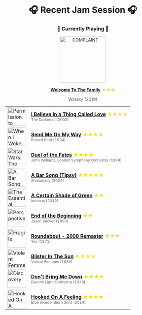<div align='center'>

# 🎧 Recent Jam Session 🎧

<h3>🎵 Currently Playing 🎵</h3>

<a href="https://open.spotify.com/track/5RLfHNaPMYfdovGoTjqNpe"><img src="https://i.scdn.co/image/ab67616d0000b273b9e84a8d7e40b424a765196a" width="150" height="150" alt="COMPLAINT" /></a>

<b><a href="https://open.spotify.com/track/5RLfHNaPMYfdovGoTjqNpe">Welcome To The Family</a></b><span style="color: gold;"> ★★★</span>

<span style="color: #666;">Watsky (2019)</span>

<table style='margin: 0 auto; max-width: 550px;'>
<tr>
<td width="60"><a href="https://open.spotify.com/track/756CJtQRFSxEx9jV4P9hpA"><img src="https://i.scdn.co/image/ab67616d0000b2734d54f9eccf5646d0f7a1bd30" width="60" height="60" alt="Permission to Land" /></a></td>
<td><b><a href="https://open.spotify.com/track/756CJtQRFSxEx9jV4P9hpA">I Believe in a Thing Called Love</a></b> <span style="color: gold;"> ★★★★</span><br><span style="font-size: 12px; color: #666;">The Darkness (2003)</span></td>
</tr>
<tr>
<td width="60"><a href="https://open.spotify.com/track/6XK6Zw6JkFsHXzAcMWNiIr"><img src="https://i.scdn.co/image/ab67616d0000b27379e5734d0c151415e3fa8d6f" width="60" height="60" alt="When I Woke" /></a></td>
<td><b><a href="https://open.spotify.com/track/6XK6Zw6JkFsHXzAcMWNiIr">Send Me On My Way</a></b> <span style="color: gold;"> ★★★★</span><br><span style="font-size: 12px; color: #666;">Rusted Root (1994)</span></td>
</tr>
<tr>
<td width="60"><a href="https://open.spotify.com/track/1ghlpxVfPbFH2jenrv9vVw"><img src="https://i.scdn.co/image/ab67616d0000b2738b344822c35025ba9439f004" width="60" height="60" alt="Star Wars: The Phantom Menace (Original Motion Picture Soundtrack)" /></a></td>
<td><b><a href="https://open.spotify.com/track/1ghlpxVfPbFH2jenrv9vVw">Duel of the Fates</a></b> <span style="color: gold;"> ★★★★</span><br><span style="font-size: 12px; color: #666;">John Williams, London Symphony Orchestra (1999)</span></td>
</tr>
<tr>
<td width="60"><a href="https://open.spotify.com/track/2FQrifJ1N335Ljm3TjTVVf"><img src="https://i.scdn.co/image/ab67616d0000b27380d86d636244b72a3a1eede2" width="60" height="60" alt="A Bar Song (Tipsy)" /></a></td>
<td><b><a href="https://open.spotify.com/track/2FQrifJ1N335Ljm3TjTVVf">A Bar Song (Tipsy)</a></b> <span style="color: gold;"> ★★★★★</span><br><span style="font-size: 12px; color: #666;">Shaboozey (2024)</span></td>
</tr>
<tr>
<td width="60"><a href="https://open.spotify.com/track/0jsewWZyADoEa4Fc5rtGpL"><img src="https://i.scdn.co/image/ab67616d0000b273e8319498d4779ebc56e82c6b" width="60" height="60" alt="The Essential Incubus" /></a></td>
<td><b><a href="https://open.spotify.com/track/0jsewWZyADoEa4Fc5rtGpL">A Certain Shade of Green</a></b> <span style="color: gold;"> ★★</span><br><span style="font-size: 12px; color: #666;">Incubus (2012)</span></td>
</tr>
<tr>
<td width="60"><a href="https://open.spotify.com/track/0ff6FUCAt7YsWgS7wih7Pp"><img src="https://i.scdn.co/image/ab67616d0000b273fa9a28730a2b850342e1e757" width="60" height="60" alt="Perspective" /></a></td>
<td><b><a href="https://open.spotify.com/track/0ff6FUCAt7YsWgS7wih7Pp">End of the Beginning</a></b> <span style="color: gold;"> ★★</span><br><span style="font-size: 12px; color: #666;">Jason Becker (1996)</span></td>
</tr>
<tr>
<td width="60"><a href="https://open.spotify.com/track/7lPjS6Yd4lRk4BsboDsm1H"><img src="https://i.scdn.co/image/ab67616d0000b27356325ff85cba9491cf55c215" width="60" height="60" alt="Fragile" /></a></td>
<td><b><a href="https://open.spotify.com/track/7lPjS6Yd4lRk4BsboDsm1H">Roundabout - 2008 Remaster</a></b> <span style="color: gold;"> ★★★</span><br><span style="font-size: 12px; color: #666;">Yes (1971)</span></td>
</tr>
<tr>
<td width="60"><a href="https://open.spotify.com/track/7jIAttgQTpLDoNtykIQXjH"><img src="https://i.scdn.co/image/ab67616d0000b27354096a7f898de0233d76f626" width="60" height="60" alt="Violent Femmes" /></a></td>
<td><b><a href="https://open.spotify.com/track/7jIAttgQTpLDoNtykIQXjH">Blister In The Sun</a></b> <span style="color: gold;"> ★★★★</span><br><span style="font-size: 12px; color: #666;">Violent Femmes (1983)</span></td>
</tr>
<tr>
<td width="60"><a href="https://open.spotify.com/track/72ahyckBJfTigJCFCviVN7"><img src="https://i.scdn.co/image/ab67616d0000b2736f5a9bf7c8093763dd2a4a82" width="60" height="60" alt="Discovery" /></a></td>
<td><b><a href="https://open.spotify.com/track/72ahyckBJfTigJCFCviVN7">Don't Bring Me Down</a></b> <span style="color: gold;"> ★★★★</span><br><span style="font-size: 12px; color: #666;">Electric Light Orchestra (1979)</span></td>
</tr>
<tr>
<td width="60"><a href="https://open.spotify.com/track/2Nz6aF1umHh5Et6I5H581L"><img src="https://i.scdn.co/image/ab67616d0000b273e0114a86a2a0a7d8762951d9" width="60" height="60" alt="Hooked On A Feeling - 40th Anniversary Collection" /></a></td>
<td><b><a href="https://open.spotify.com/track/2Nz6aF1umHh5Et6I5H581L">Hooked On A Feeling</a></b> <span style="color: gold;"> ★★★★</span><br><span style="font-size: 12px; color: #666;">Blue Swede, Björn Skifs (2014)</span></td>
</tr>
</table>
</div>


